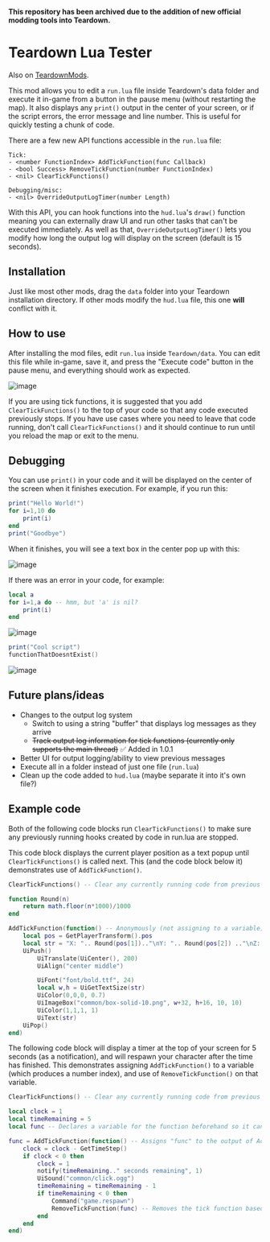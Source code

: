 **This repository has been archived due to the addition of new official modding tools into Teardown.**

# Teardown Lua Tester

Also on [TeardownMods](https://teardownmods.com/index.php?/file/109-teardown-lua-tester/).

This mod allows you to edit a `run.lua` file inside Teardown's data folder and execute it in-game from a button in the pause menu (without restarting the map). It also displays any `print()` output in the center of your screen, or if the script errors, the error message and line number. This is useful for quickly testing a chunk of code.

There are a few new API functions accessible in the ``run.lua`` file:
```
Tick:
- <number FunctionIndex> AddTickFunction(func Callback)
- <bool Success> RemoveTickFunction(number FunctionIndex)
- <nil> ClearTickFunctions()

Debugging/misc:
- <nil> OverrideOutputLogTimer(number Length)
```

With this API, you can hook functions into the ``hud.lua``'s ``draw()`` function meaning you can externally draw UI and run other tasks that can't be executed immediately.
As well as that, ``OverrideOutputLogTimer()`` lets you modify how long the output log will display on the screen (default is 15 seconds).

## **Installation**

Just like most other mods, drag the ``data`` folder into your Teardown installation directory. If other mods modify the ``hud.lua`` file, this one **will** conflict with it.

## **How to use**

After installing the mod files, edit ``run.lua`` inside ``Teardown/data``. You can edit this file while in-game, save it, and press the "Execute code" button in the pause menu, and everything should work as expected.

![image](https://i.imgur.com/dTqNMHI.png)

If you are using tick functions, it is suggested that you add ``ClearTickFunctions()`` to the top of your code so that any code executed previously stops. If you have use cases where you need to leave that code running, don't call ``ClearTickFunctions()`` and it should continue to run until you reload the map or exit to the menu.

## **Debugging**

You can use ``print()`` in your code and it will be displayed on the center of the screen when it finishes execution. For example, if you run this:
```lua
print("Hello World!")
for i=1,10 do
    print(i)
end
print("Goodbye")
```
When it finishes, you will see a text box in the center pop up with this:

![image](https://i.imgur.com/6dUM7wf.png)

If there was an error in your code, for example:
```lua
local a
for i=1,a do -- hmm, but 'a' is nil?
    print(i)
end
```

![image](https://i.imgur.com/B8W3XRk.png)

```lua
print("Cool script")
functionThatDoesntExist()
```

![image](https://i.imgur.com/QkaYYpC.png)


## **Future plans/ideas**

- Changes to the output log system
    - Switch to using a string "buffer" that displays log messages as they arrive
    - ~~Track output log information for tick functions (currently only supports the main thread)~~ ✅ Added in 1.0.1
- Better UI for output logging/ability to view previous messages
- Execute all in a folder instead of just one file (``run.lua``)
- Clean up the code added to ``hud.lua`` (maybe separate it into it's own file?)

## **Example code**

Both of the following code blocks run ``ClearTickFunctions()`` to make sure any previously running hooks created by code in run.lua are stopped.

This code block displays the current player position as a text popup until ``ClearTickFunctions()`` is called next. This (and the code block below it) demonstrates use of ``AddTickFunction()``.
```lua
ClearTickFunctions() -- Clear any currently running code from previous executions

function Round(n)
    return math.floor(n*1000)/1000
end

AddTickFunction(function() -- Anonymously (not assigning to a variable) adds a function to be executed every draw()
    local pos = GetPlayerTransform().pos
    local str = "X: ".. Round(pos[1]).."\nY: ".. Round(pos[2]) .."\nZ: ".. Round(pos[3])
    UiPush()
        UiTranslate(UiCenter(), 200)
        UiAlign("center middle")

        UiFont("font/bold.ttf", 24)
        local w,h = UiGetTextSize(str)
        UiColor(0,0,0, 0.7)
        UiImageBox("common/box-solid-10.png", w+32, h+16, 10, 10)
        UiColor(1,1,1, 1)
        UiText(str)
    UiPop()
end)
```

The following code block will display a timer at the top of your screen for 5 seconds (as a notification), and will respawn your character after the time has finished. This demonstrates assigning ``AddTickFunction()`` to a variable (which produces a number index), and use of ``RemoveTickFunction()`` on that variable.
```lua
ClearTickFunctions() -- Clear any currently running code from previous executions

local clock = 1
local timeRemaining = 5
local func -- Declares a variable for the function beforehand so it can be used inside AddTickFunction()

func = AddTickFunction(function() -- Assigns "func" to the output of AddTickFunction(), which will be a number index representing that function's spot in the array.
    clock = clock - GetTimeStep()
    if clock < 0 then
        clock = 1
        notify(timeRemaining.." seconds remaining", 1)
        UiSound("common/click.ogg")
        timeRemaining = timeRemaining - 1
        if timeRemaining < 0 then
            Command("game.respawn")
            RemoveTickFunction(func) -- Removes the tick function based on it's index.
        end
    end
end)
```
